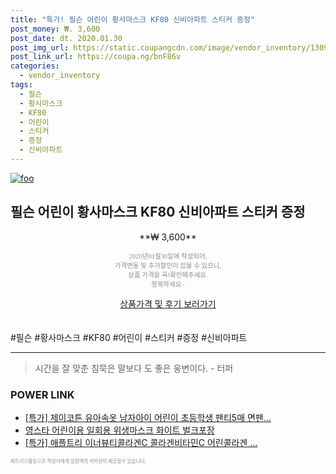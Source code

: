 ```yaml
--- 
title: "특가! 필슨 어린이 황사마스크 KF80 신비아파트 스티커 증정" 
post_money: ₩. 3,600 
post_date: dt. 2020.01.30 
post_img_url: https://static.coupangcdn.com/image/vendor_inventory/1309/89e3577fb0d17155dd702e43b58994e3d5b2c1cb7758cc3204b46c73593d.jpg 
post_link_url: https://coupa.ng/bnF86v 
categories: 
  - vendor_inventory 
tags: 
  - 필슨 
  - 황사마스크 
  - KF80 
  - 어린이 
  - 스티커 
  - 증정 
  - 신비아파트 
--- 
```

[![foo](https://static.coupangcdn.com/image/vendor_inventory/1309/89e3577fb0d17155dd702e43b58994e3d5b2c1cb7758cc3204b46c73593d.jpg)](https://coupa.ng/bnF86v) 

## 필슨 어린이 황사마스크 KF80 신비아파트 스티커 증정 
<p style="text-align: center;">**₩ 3,600**</p> 
<p style="text-align: center;"><span style="color: #898c8f; font-family: Georgia,Times,serif; font-size: 0.75em;">2020년01월30일에 작성되어, <br>가격변동 및 추가할인이 있을 수 있으니,<br> 상품 가격을 꼭!확인해주세요.<br>행복하세요~</span> 
</p>	 
<div markdown="0" style="text-align: center;"><a href="https://coupa.ng/bnF86v" class="btn btn--success">상품가격 및 후기 보러가기</a></div> 
<br><br> 
  #필슨 #황사마스크 #KF80 #어린이 #스티커 #증정 #신비아파트 
<hr> 

> 시간을 잘 맞춘 침묵은 말보다 도 좋은 웅변이다. - 터퍼 


### POWER LINK

* <a href="https://blog.naver.com/santokki14/221789480130" target="_blank">[특가] 제이코튼 유아속옷 남자아이 어린이 초등학생 팬티5매 면팬...</a>
* <a href="https://blog.naver.com/fasyy4321/221786692626" target="_blank">영스타 어린이용 일회용 위생마스크 화이트 벌크포장</a>
* <a href="https://blog.naver.com/sakai111/221787994062" target="_blank">[특가] 애플트리 이너뷰티콜라겐C 콜라겐비타민C 어린콜라겐 ...</a>

<span style="color: #898c8f; font-family: Georgia,Times,serif; font-size: 0.55em;">파트너스활동으로 작성자에게 일정액의 커미션이 제공될수 있습니다.</span> 
